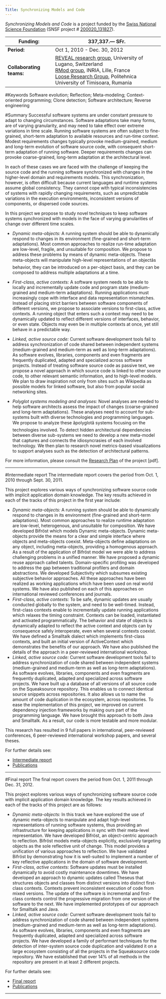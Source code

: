 ```yaml
---
Title: Synchronizing Models and Code
---
```


*Synchronizing Models and Code* is a project funded by the [Swiss National Science Foundation](http://www.snf.ch/) (SNSF project # [200020_131827](http://p3.snf.ch/project-131827)).

|<strong>Funding:</strong>|337,337.&#8212; SFr.
|---|---
|<strong>Period:</strong>|Oct 1, 2010 - Dec. 30, 2012
|<strong>Collaborating teams:</strong>|[REVEAL research group](http://www.inf.unisi.ch/faculty/lanza/), University of Lugano, Switzerland<br/>[RMod group](http://rmod.lille.inria.fr/), INRIA, Lille, France<br/> [Loose Research Group](http://loose.upt.ro/), Politehnica University of Timisoara, Rumania
 
#Keywords
Software evolution; Reflection; Meta-modeling; Context-oriented programming; Clone detection; Software architecture; Reverse engineering

#Summary
Successful software systems are under constant pressure to adapt to changing circumstances. Software adaptations take many forms, are of varying granularity, and may need to take effect over extreme variations in time scale. Running software systems are often subject to fine-grained, short-term adaptation to available resources and run-time context. Modest requirements changes typically provoke medium-grained, medium and long-term evolution of software source code, with consequent short-term adaptation of running software. Deeper requirements changes can provoke coarse-grained, long-term adaptation at the architectural level.

In each of these cases we are faced with the challenge of keeping the source code and the running software synchronized with changes in the higher-level domain and requirements models. This synchronization, however, is often difficult because current languages and runtime systems assume global consistency. They cannot cope with typical inconsistencies of systems with rapidly changing requirements, such as unpredictable variations in the execution environments, inconsistent versions of components, or dispersed code sources.

In this project we propose to study novel techniques to keep software systems synchronized with models in the face of varying granularities of change over different time scales.


-  *Dynamic meta-objects:* A running system should be able to dynamically respond to changes in its environment (fine-grained and short-term adaptations). Most common approaches to realize run-time adaptation are low-level, fragile, and unsuitable for composition. We propose to address these problems by means of dynamic meta-objects. These meta-objects will manipulate high-level representations of an objectâs behavior, they can be introduced on a per-object basis, and they can be composed to address multiple adaptations at a time.


-  *First-class, active contexts:* A software system needs to be able to locally and incrementally update code and program state (medium-grained and medium-term adaptations). Running applications must increasingly cope with interface and data representation mismatches. Instead of placing strict barriers between software components of different versions, we propose to associate versions to first-class, active contexts. A running object that enters such a context may need to be dynamically updated to reflect different versions of interfaces, behavior, or even state. Objects may even be in multiple contexts at once, yet still behave in a predictable way.


-  *Linked, active source code:* Current software development tools fail to address synchronization of code shared between independent systems (medium-grained and medium-term as well as long-term adaptations). As software evolves, libraries, components and even fragments are frequently duplicated, adapted and specialized across software projects. Instead of treating software source code as passive text, we propose a novel approach in which source code is linked to other source code, to other relevant semantic information, and to high-level models. We plan to draw inspiration not only from sites such as Wikipedia as possible models for linked software, but also from popular social networking sites.


-  *Polyglot systems modeling and analyses:* Novel analyses are needed to help software architects assess the impact of changes (coarse-grained and long-term adaptations). These analyses need to account for sub-systems built with diverse technologies and programming languages. We propose to analyze these âpolyglotâ systems focusing on the technologies involved. To detect hidden architectural dependencies between diverse sub-systems we need to develop a new meta-model that captures and connects the idiosyncrasies of each involved technology. We then plan to research novel metrics-based visualizations to support analyses such as the detection of architectural patterns.

For more information, please consult the [Research Plan](http://scg.unibe.ch/download/projectreports/snf10-part2.pdf) of the project [pdf].


---

#Intermediate report
The intermediate report covers the period from Oct. 1, 2010 through Sept. 30, 2011.

This project explores various ways of synchronizing software source code with implicit application domain knowledge. The key results achieved in each of the tracks of this project in the first year include:


- *Dynamic meta-objects:* A running system should be able to dynamically respond to changes in its environment (fine-grained and short-term adaptations). Most common approaches to realize runtime adaptation are low-level, heterogenous, and unsuitable for composition. We have developed Bifröst which models Dynamic meta-objects. Dynamic meta-objects provide the means for a clear and simple interface where objects and meta-objects coexist. Meta-objects define adaptations on any object, including meta-objects, providing a homogenous approach. As a result of the application of Bifröst model we were able to address challenging problems in a unified manner. We have proposed a dynamic reuse approach called talents. Domain-specific profiling was developed to address the gap between traditional profilers and domain abstractions. We developed Subjectivity which subsumes existing subjective behavior approaches. All these approaches have been realized as working applications which have been used on real world systems. We have also published on each of this approaches on international reviewed conferences and journals.
- *First-class, active contexts:* To be safe, dynamic updates are usually conducted globally to the system, and need to be well-timed. Instead, first-class contexts enable to incrementally update running applications which relaxes the timing constraint. Contexts can be loaded, instantiated and activated programmatically. The behavior and state of objects is dynamically adapted to reflect the active context and objects can by consequence safely interoperate, even when several contexts coexist. We have defined a Smalltalk dialect which implements first-class contexts, and built an initial version of ActiveContext which demonstrates the benefits of our approach. We have also published the details of the approach in a peer-reviewed international workshop.
- *Linked, active source code:* Current software development tools fail to address synchronization of code shared between independent systems (medium-grained and medium-term as well as long-term adaptations). As software evolves, libraries, components and even fragments are frequently duplicated, adapted and specialized across software projects. We have built up a database of all versions of all source code on the Squeaksource repository. This enables us to connect identical source snippets across repositories. It also allows us to name the amount of code duplication in the ecosystem, across repositories. To ease the implementation of this project, we improved on current dependency injection frameworks by making ours part of the programming language. We have brought this approach to both Java and Smalltalk. As a result, our code is more testable and more modular.

This research has resulted in 9 full papers in international, peer-reviewed conferences, 6 peer-reviewed international workshop papers, and several theses.

For further details see:

- [Intermediate report](%assets_url%/download/projectreports/snf10-intermediate.pdf)
- [Publications](%base_url%/scgbib)


---

#Final report
The final report covers the period from Oct. 1, 2011 through Dec. 31, 2012.

This project explores various ways of synchronizing software source code with implicit application domain knowledge. The key results achieved in each of the tracks of this project are as follows:

- *Dynamic meta-objects:* In this track we have explored the use of dynamic meta-objects to manipulate and adapt high-level representations of running software systems, thus providing an infrastructure for keeping applications in sync with their meta-level representation. We have developed Bifröst, an object-centric approach to reflection. Bifröst models meta-objects explicitly, exclusively targeting objects as the sole reflective unit of change. This model provides a unification of various approaches to reflection. We have validated Bifröst by demonstrating how it is well-suited to implement a number of key reflective applications in the domain of software development.
- *First-class, active contexts:* Software updates must be installed dynamically to avoid costly maintenance downtimes. We have developed an approach to dynamic updates called Theseus that structures objects and classes from distinct versions into distinct first-class contexts. Contexts prevent inconsistent execution of code from mixed versions. The update of the software is incremental and first-class contexts control the progressive migration from one version of the software to the next. We have implemented prototypes of our approach for Smalltalk and Java.
- *Linked, active source code:* Current software development tools fail to address synchronization of code shared between independent systems (medium-grained and medium-term as well as long-term adaptations). As software evolves, libraries, components and even fragments are frequently duplicated, adapted and specialized across software projects. We have developed a family of performant techniques for the detection of inter-system source code duplication and validated it on a large ecosystem consisting of all the projects in the Squeaksource code repository. We have established that over 14% of all methods in the repository are present in at least 2 different projects.

For further details see:

- [Final report](%assets_url%/download/projectreports/snf10-final.pdf)
- [Publications](%base_url%/scgbib)


---
